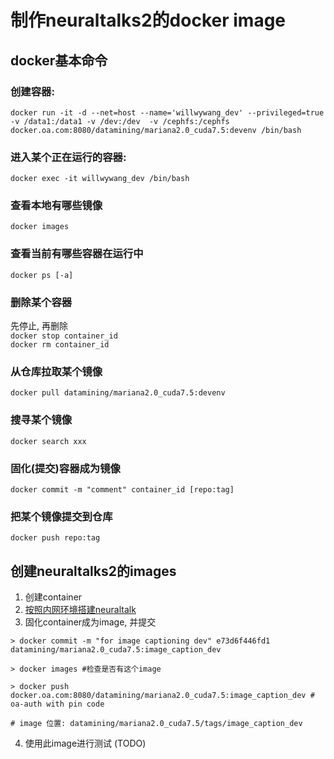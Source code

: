 # 制作neuraltalks2的docker image

## docker基本命令

### 创建容器:

```
docker run -it -d --net=host --name='willwywang_dev' --privileged=true -v /data1:/data1 -v /dev:/dev  -v /cephfs:/cephfs docker.oa.com:8080/datamining/mariana2.0_cuda7.5:devenv /bin/bash
```

### 进入某个正在运行的容器:

`docker exec -it willwywang_dev /bin/bash`

### 查看本地有哪些镜像

`docker images`

### 查看当前有哪些容器在运行中

`docker ps [-a]`

### 删除某个容器

先停止, 再删除  
`docker stop container_id`  
`docker rm container_id`  

### 从仓库拉取某个镜像

`docker pull datamining/mariana2.0_cuda7.5:devenv`

### 搜寻某个镜像

`docker search xxx`

### 固化(提交)容器成为镜像

`docker commit -m "comment" container_id [repo:tag]`

### 把某个镜像提交到仓库

`docker push repo:tag`

## 创建neuraltalks2的images

1. 创建container
2. [按照内网环境搭建neuraltalk](http://wangyang.online/6_neuraltalk_compile_without_network.html)
3. 固化container成为image, 并提交

```
> docker commit -m "for image captioning dev" e73d6f446fd1  datamining/mariana2.0_cuda7.5:image_caption_dev

> docker images #检查是否有这个image

> docker push docker.oa.com:8080/datamining/mariana2.0_cuda7.5:image_caption_dev # oa-auth with pin code

# image 位置: datamining/mariana2.0_cuda7.5/tags/image_caption_dev
```


4. 使用此image进行测试 (TODO)

